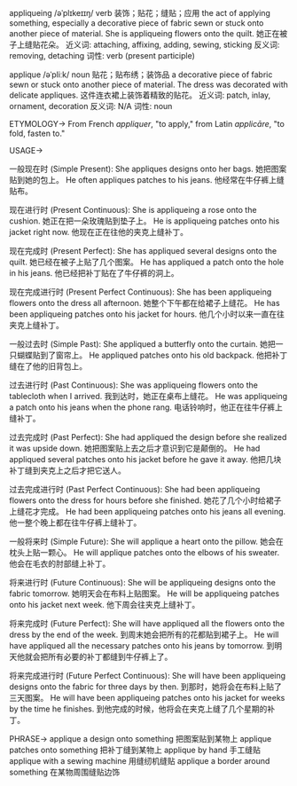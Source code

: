 appliqueing /əˈplɪkeɪɪŋ/
verb
装饰；贴花；缝贴；应用
the act of applying something, especially a decorative piece of fabric sewn or stuck onto another piece of material.
She is appliqueing flowers onto the quilt. 她正在被子上缝贴花朵。
近义词: attaching, affixing, adding, sewing, sticking
反义词: removing, detaching
词性: verb (present participle)

applique /əˈpliːk/
noun
贴花；贴布绣；装饰品
a decorative piece of fabric sewn or stuck onto another piece of material.
The dress was decorated with delicate appliques. 这件连衣裙上装饰着精致的贴花。
近义词: patch, inlay, ornament, decoration
反义词: N/A
词性: noun

ETYMOLOGY->
From French *appliquer*, "to apply," from Latin *applicāre*, "to fold, fasten to."

USAGE->

一般现在时 (Simple Present):
She appliques designs onto her bags. 她把图案贴到她的包上。
He often appliques patches to his jeans. 他经常在牛仔裤上缝贴布。


现在进行时 (Present Continuous):
She is appliqueing a rose onto the cushion. 她正在把一朵玫瑰贴到垫子上。
He is appliqueing patches onto his jacket right now. 他现在正在往他的夹克上缝补丁。


现在完成时 (Present Perfect):
She has appliqued several designs onto the quilt.  她已经在被子上贴了几个图案。
He has appliqued a patch onto the hole in his jeans. 他已经把补丁贴在了牛仔裤的洞上。


现在完成进行时 (Present Perfect Continuous):
She has been appliqueing flowers onto the dress all afternoon. 她整个下午都在给裙子上缝花。
He has been appliqueing patches onto his jacket for hours. 他几个小时以来一直在往夹克上缝补丁。


一般过去时 (Simple Past):
She appliqued a butterfly onto the curtain. 她把一只蝴蝶贴到了窗帘上。
He appliqued patches onto his old backpack. 他把补丁缝在了他的旧背包上。


过去进行时 (Past Continuous):
She was appliqueing flowers onto the tablecloth when I arrived.  我到达时，她正在桌布上缝花。
He was appliqueing a patch onto his jeans when the phone rang. 电话铃响时，他正在往牛仔裤上缝补丁。


过去完成时 (Past Perfect):
She had appliqued the design before she realized it was upside down. 她把图案贴上去之后才意识到它是颠倒的。
He had appliqued several patches onto his jacket before he gave it away. 他把几块补丁缝到夹克上之后才把它送人。


过去完成进行时 (Past Perfect Continuous):
She had been appliqueing flowers onto the dress for hours before she finished.  她花了几个小时给裙子上缝花才完成。
He had been appliqueing patches onto his jeans all evening. 他一整个晚上都在往牛仔裤上缝补丁。


一般将来时 (Simple Future):
She will applique a heart onto the pillow. 她会在枕头上贴一颗心。
He will applique patches onto the elbows of his sweater. 他会在毛衣的肘部缝上补丁。


将来进行时 (Future Continuous):
She will be appliqueing designs onto the fabric tomorrow. 她明天会在布料上贴图案。
He will be appliqueing patches onto his jacket next week. 他下周会往夹克上缝补丁。


将来完成时 (Future Perfect):
She will have appliqued all the flowers onto the dress by the end of the week. 到周末她会把所有的花都贴到裙子上。
He will have appliqued all the necessary patches onto his jeans by tomorrow. 到明天他就会把所有必要的补丁都缝到牛仔裤上了。


将来完成进行时 (Future Perfect Continuous):
She will have been appliqueing designs onto the fabric for three days by then. 到那时，她将会在布料上贴了三天图案。
He will have been appliqueing patches onto his jacket for weeks by the time he finishes.  到他完成的时候，他将会在夹克上缝了几个星期的补丁。


PHRASE->
applique a design onto something  把图案贴到某物上
applique patches onto something 把补丁缝到某物上
applique by hand 手工缝贴
applique with a sewing machine 用缝纫机缝贴
applique a border around something 在某物周围缝贴边饰
